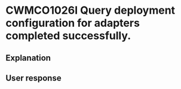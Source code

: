 # CWMCO1026I Query deployment configuration for adapters completed successfully.

## Explanation

## User response
